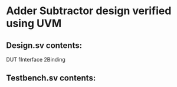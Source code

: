 # Adder Subtractor design verified using UVM
## Design.sv contents: 
DUT 1Interface 2Binding
## Testbench.sv contents: 
